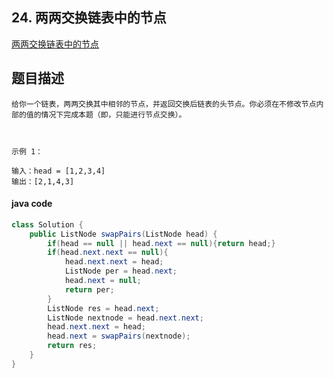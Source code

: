 ## 24. 两两交换链表中的节点

[两两交换链表中的节点](https://leetcode.cn/problems/swap-nodes-in-pairs/)



## 题目描述

```
给你一个链表，两两交换其中相邻的节点，并返回交换后链表的头节点。你必须在不修改节点内部的值的情况下完成本题（即，只能进行节点交换）。

 

示例 1：

输入：head = [1,2,3,4]
输出：[2,1,4,3]
```



#### java code

```java
class Solution {
    public ListNode swapPairs(ListNode head) {
        if(head == null || head.next == null){return head;}
        if(head.next.next == null){
            head.next.next = head;
            ListNode per = head.next;
            head.next = null;
            return per;
        }
        ListNode res = head.next;
        ListNode nextnode = head.next.next;
        head.next.next = head;
        head.next = swapPairs(nextnode);
        return res;
    }
}
```

